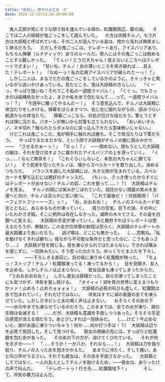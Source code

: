 ```yaml
---
title: "命長し、燃やせよ乙女　3"
date: 2024-12-21T15:26:20+09:00
---
```

　鬼人正邪が死にそうな顔で柱を運んでいる頃の、紅魔館周辺、霧の湖。
　そこでは二人の妖精が鬼ごっこをして遊んでいた。
　片方は氷精チルノ。もう片方は大妖精と呼ばれている。その二人が遊んでいる姿は、傍から見れば微笑ましく映るだろう。
　ただしその鬼ごっこは、テレポートあり、アイスバリアあり、もちろん弾幕（ルナティック）ありのルールだ。常人にはその鬼ごっこは眺めることすら難しかった。
　｢てぇい！どうだ大ちゃん！見えないところへはテレポートできまい！｣
　｢甘いね、チルノ！氷の薄いところを突き破れば……見えた！テレポート！｣
　｢なぬーっ！私の応用アイスバリアが破られたーっ！？」
　しかし二人は、まるでただの鬼ごっこをしているかのように、きゃっきゃと笑いながら追いかけあっている。見たところ、鬼は大妖精の方らしい。
　｢くーっ、やっぱり強いね！それでこそ私の一週間ライバル！｣
　｢くくっ。でもさっきのは結構危なかったよ、まさか私を氷で包むなんて……って、一週間ライバルっ！？｣
　｢今週中に勝ってやるんだー！｣
　そう意気込んで、チルノは大妖精に体当たりをしかける。弾幕をばらまきつつ、右に左に振れながらの、読みづらい軌道からの体当たり。
　弾幕ごっこなら、対処が厄介な技だろう。撃とうとすれば弾に当たる。パターンが無いから対策も立てられない。
　｢おいおいチルノ、ネタ切れ？触られたらダメなのに突っ込んできたら意味無いじゃない。｣
　けどこれは鬼ごっこだ。鬼が相手に触れれば勝ち。そこで体当たりは下策だろう。
　やっぱりまだまだかな、という顔で大妖精がチルノの腕に掴みかかり――
　｢させるかぁーっ！｣
　｢なっ！？｣
　――掴めない。掴もうとした大妖精の腕は、それを受け流すように置かれたアイスバリアの上を滑っていく。
　｢くっ……！なんて無茶を！｣
　｢これぐらいしないと、本気の大ちゃんに勝てない！｣
　そう見栄を切ったチルノは、懐からスペルカードを取り出した。決めるつもりだ。
　バランスを崩した大妖精には、大きな隙が生まれている。スペルカードを撃ち込むには絶好のチャンスだ。
　(ちぃっ、さっき使ったからすぐにはテレポートが出せない！チルノの奴、これを狙って……！？)
　大妖精はチルノを見る。
　チルノの顔には笑みがこぼれていた。屈託のない満面の笑みを友達へと向け、チルノは高らかに言い放つ。
　｢これで最後だ！！対妖精用！『パーフェクトフリーーーズ』ッ！｣
　｢お、おおおお！｣
　チルノのスペルカード宣言とともに、あらゆるものが凍っていく。
　周りの空気、目下の湖、その中にいたわかさぎ姫。そこに例外は存在しなかった。湖畔の木々でさえ、その姿を白銀へと変える。
　大妖精の手足が凍っていく。あと数秒すればテレポートは使えるだろうが、無駄だ。この全方位攻撃の射程は恐らく、大妖精のテレポートの最大距離より長いだろう。
　逃げ場は、どこにも無かった。
　(……完敗ね。『私を動けなくすれば勝ち』。我ながら不可能な条件だと思ったのに、こうもあっさり……)
　大妖精が目を閉じる。目を凍らせられてはたまらない。できれば痛みを感じずに、一回休みたい。そう思ったのだろう。ゆっくりとまぶたを下ろし――
　
　――下ろしきる直前に、目の端に凍りゆく紅魔館が映った。
　｢ちょっ！ストップ！チルノ！紅魔館凍ってる！凍ってるから！｣
　目を見開き、友人を止める。しかしチルノは止まらない。
　彼女自身も凍ってしまったからだ。
　｢うおおおおおお！｣
　しかし彼女は妖精だった。自らが凍ってしまったことにも気づかず、冷気を発し続ける。
　｢オイィィ！湖を死の世界に変えるつもりかァァ！止めろ！止めろォォォォ！｣
　大妖精の必死の叫びも虚しく、紅魔館は氷で包まれていく。それだけではない。
　冷気はすでに湖の表面の全てを凍らせていた。しかしガタピシと氷の鳴く声は止まない。
　おそらくその氷の下――水の中までも凍らせているのだろう。このままでは、全ての水が凍り、湖の生物は全滅する！
　……だが、大妖精も意識を手放しつつあった。そろそろ手足の感覚が消える頃だろう。あと少しすれば一回休みだ。
　(……けど！今止めないと、湖が永遠に凍りついちゃう！何か……何か打つ手は！？)
　大妖精は辺りを必死で見回した。そして見つける。
　彼女の視線の先には、すっぽりと紅魔館を包む氷があった。
　その氷の下の方が、溶けてくびれている。
　それが何を示すか――！
　｢……そうか！一か八か、それなら……！｣
　大妖精は力を振り絞り、チルノの入った氷を抱きかかえた。
　あまりに冷たく、そして痛い。あと叫び声がうるさい。それでも彼女は、その氷を手放さなかった。
　大妖精としてではなく、一人の友人としてチルノを助けるため、――彼女は、ありったけの声で叫んだ。
　
　｢テレポートっ！行き先……紅魔館地下！｣
　
　
　そして、冷気の暴力は止んだ。
　
　
　
　
　
